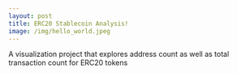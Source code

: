 ```yaml
---
layout: post
title: ERC20 Stablecoin Analysis!
image: /img/hello_world.jpeg
---
```


A visualization project that explores address count as well as total transaction count for ERC20 tokens 
